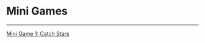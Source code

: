# Mini Games
---
<a href="https://sudotedx.github.io/Web_Game_v01/catchstars.html">Mini Game 1: Catch Stars</a>